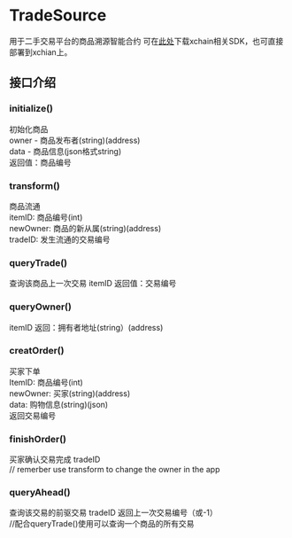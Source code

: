 # TradeSource
用于二手交易平台的商品溯源智能合约
可在[此处](https://github.com/xuperchain/xupercore/tree/master/contractsdk/cpp/src/xchain)下载xchain相关SDK，也可直接部署到xchian上。  
## 接口介绍
### initialize()
初始化商品  
owner - 商品发布者(string)(address)   
data - 商品信息(json格式string)    
返回值：商品编号    
### transform()  
商品流通  
itemID: 商品编号(int)  
newOwner: 商品的新从属(string)(address)    
tradeID: 发生流通的交易编号    
### queryTrade()  
查询该商品上一次交易
itemID
返回值：交易编号
### queryOwner()
itemID
返回：拥有者地址(string）(address)
### creatOrder()
买家下单  
ItemID: 商品编号(int)  
newOwner: 买家(string)(address)  
data: 购物信息(string)(json)  
返回交易编号  
### finishOrder()  
买家确认交易完成
tradeID   
// remerber use transform to change the owner in the app
### queryAhead()
查询该交易的前驱交易
tradeID
返回上一次交易编号（或-1）   
//配合queryTrade()使用可以查询一个商品的所有交易
